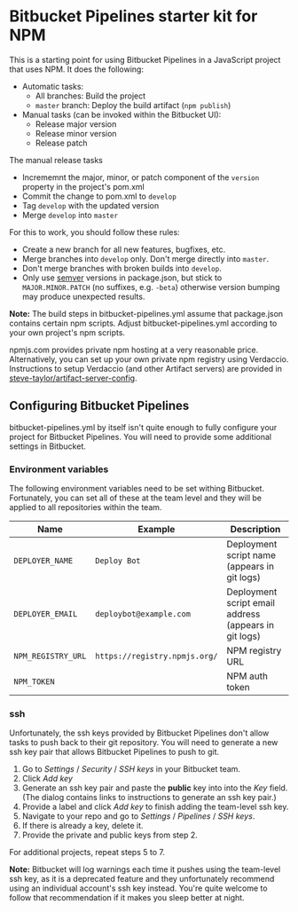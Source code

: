 # Bitbucket Pipelines starter kit for NPM

This is a starting point for using Bitbucket Pipelines in a JavaScript project
that uses NPM. It does the following:

* Automatic tasks:
  * All branches: Build the project
  * `master` branch: Deploy the build artifact (`npm publish`)
* Manual tasks (can be invoked within the Bitbucket UI):
  * Release major version
  * Release minor version
  * Release patch

The manual release tasks

  * Incrememnt the major, minor, or patch component of the `version` property
    in the project's pom.xml
  * Commit the change to pom.xml to `develop`
  * Tag `develop` with the updated version
  * Merge `develop` into `master`

For this to work, you should follow these rules:

  * Create a new branch for all new features, bugfixes, etc.
  * Merge branches into `develop` only. Don't merge directly into `master`.
  * Don't merge branches with broken builds into `develop`.
  * Only use [semver](https://semver.org/) versions in package.json, but stick
    to `MAJOR.MINOR.PATCH` (no suffixes, e.g. `-beta`) otherwise version bumping
    may produce unexpected results.

**Note:** The build steps in bitbucket-pipelines.yml assume that package.json
contains certain npm scripts. Adjust bitbucket-pipelines.yml according to your
own project's npm scripts.

npmjs.com provides private npm hosting at a very reasonable price.
Alternatively, you can set up your own private npm registry using Verdaccio.
Instructions to setup Verdaccio (and other Artifact servers) are provided in
[steve-taylor/artifact-server-config](https://github.com/steve-taylor/artifact-server-config).

## Configuring Bitbucket Pipelines

bitbucket-pipelines.yml by itself isn't quite enough to fully configure your
project for Bitbucket Pipelines. You will need to provide some additional
settings in Bitbucket.

### Environment variables

The following environment variables need to be set withing Bitbucket.
Fortunately, you can set all of these at the team level and they will be
applied to all repositories within the team.

| Name                             | Example                                       | Description                                           |
|----------------------------------|-----------------------------------------------|-------------------------------------------------------|
| `DEPLOYER_NAME`                  | `Deploy Bot`                                  | Deployment script name (appears in git logs)          |
| `DEPLOYER_EMAIL`                 | `deploybot@example.com`                       | Deployment script email address (appears in git logs) |
| `NPM_REGISTRY_URL`               | `https://registry.npmjs.org/`                 | NPM registry URL                                      |
| `NPM_TOKEN`                      |                                               | NPM auth token                                        |

### ssh

Unfortunately, the ssh keys provided by Bitbucket Pipelines don't allow tasks
to push back to their git repository. You will need to generate a new ssh key
pair that allows Bitbucket Pipelines to push to git.

1. Go to *Settings* / *Security* / *SSH keys* in your Bitbucket team.
2. Click *Add key*
3. Generate an ssh key pair and paste the **public** key into into the *Key*
   field. (The dialog contains links to instructions to generate an ssh key
   pair.)
4. Provide a label and click *Add key* to finish adding the team-level ssh
   key.
5. Navigate to your repo and go to *Settings* / *Pipelines* / *SSH keys*.
6. If there is already a key, delete it.
7. Provide the private and public keys from step 2.

For additional projects, repeat steps 5 to 7.

**Note:** Bitbucket will log warnings each time it pushes using the team-level
ssh key, as it is a deprecated feature and they unfortunately recommend using
an individual account's ssh key instead. You're quite welcome to follow that
recommendation if it makes you sleep better at night.
